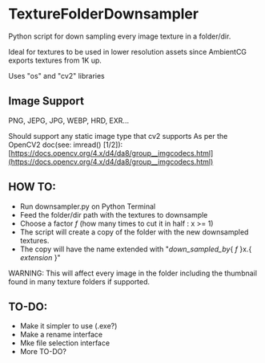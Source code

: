 # TextureFolderDownsampler
Python script for down sampling every image texture in a folder/dir.

Ideal for textures to be used in lower resolution assets since AmbientCG
exports textures from 1K up. 

Uses "os" and "cv2" libraries

## Image Support

PNG, JEPG, JPG, WEBP, HRD, EXR...

Should support any static image type that cv2 supports
As per the OpenCV2 doc(see: imread() [1/2]): [https://docs.opencv.org/4.x/d4/da8/group__imgcodecs.html](https://docs.opencv.org/4.x/d4/da8/group__imgcodecs.html)

## HOW TO:
  - Run downsampler.py on Python Terminal
  - Feed the folder/dir path with the textures to downsample
  - Choose a factor _f_ (how many times to cut it in half : x >= 1)
  - The script will create a copy of the folder with the new downsampled textures.
  - The copy will have the name extended with "_down_sampled_by_{ _f_ }x.{ _extension_ }"

WARNING: This will affect every image in the folder including the thumbnail found in many texture folders if supported.

## TO-DO:
  - Make it simpler to use (.exe?)
  - Make a rename interface
  - Mke file selection interface
  - More TO-DO?
